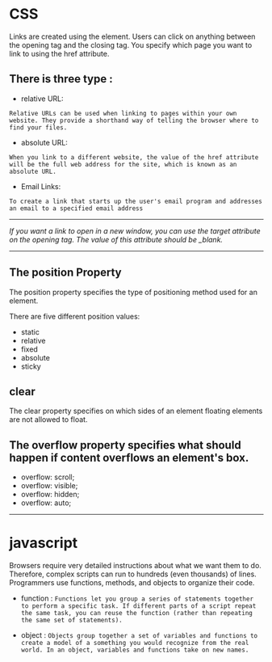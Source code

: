 
# CSS 

Links are created using the <a> element. Users can click on anything
between the opening <a> tag and the closing </a> tag. You specify
which page you want to link to using the href attribute.

## There is three type :

* relative URL:

 `Relative URLs can be used when linking to pages within your own
website. They provide a shorthand way of telling the browser where to
find your files.`
 
* absolute URL:

`When you link to a different
website, the value of the href
attribute will be the full web
address for the site, which is
known as an absolute URL.`

* Email Links:

`To create a link that starts up
the user's email program and
addresses an email to a specified
email address`
 
------------------------------

*If you want a link to open in a
new window, you can use the
target attribute on the opening
<a> tag. The value of this
attribute should be _blank.*


-------------------------------
## The position Property

The position property specifies the type of positioning method used for an element.

There are five different position values:

- static
- relative
- fixed
- absolute
- sticky

## clear

The clear property specifies on which sides of an element floating elements are not allowed to float.

## The overflow property specifies what should happen if content overflows an element's box.

- overflow: scroll;
- overflow: visible;
- overflow: hidden;
- overflow: auto;

----------------------------------------
# javascript

Browsers require very detailed instructions about what
we want them to do. Therefore, complex scripts can run
to hundreds (even thousands) of lines. Programmers use
functions, methods, and objects to organize their code.


 - function : 
 `Functions let you group a series of statements together to perform a
specific task. If different parts of a script repeat the same task, you can
reuse the function (rather than repeating the same set of statements). `

- object :
 `Objects group together a set of variables and functions to create a model
of a something you would recognize from the real world. In an object,
variables and functions take on new names. `














